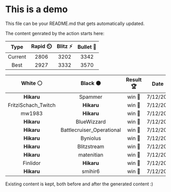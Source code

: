 # This is a demo

This file can be your README.md that gets automatically updated.

The content genrated by the action starts here:

<!--START_SECTION:chessStats-->
<!-- Automatically generated with https://github.com/Balastrong/chess-stats-action -->

| Type | Rapid ⏲️ | Blitz ⚡ | Bullet 🔫 |
|:---:|:---:|:---:|:---:|
| Current | 2806 | 3202 | 3342 |
| Best | 2927 | 3332 | 3570 |

| White ⚪ | Black ⚫ | Result 🏆 | Date 📅 | Position 🗺️ | Type 🕕 |
|:---:|:---:|:---:|:---:|:---:|:---:|
| **Hikaru** | Spammer | win 🥇 | 7/12/2022 | <a href="http://www.ee.unb.ca/cgi-bin/tervo/fen.pl?select=KRRR4/R7/8/8/k7/8/8/8 b - -">Link</a> | Blitz |
| FritziSchach_Twitch | **Hikaru** | win 🥇 | 7/12/2022 | <a href="http://www.ee.unb.ca/cgi-bin/tervo/fen.pl?select=8/4nn1k/6p1/8/8/3p2Bp/1Q3P2/4NK1q w - -">Link</a> | Blitz |
| mw1983 | **Hikaru** | win 🥇 | 7/12/2022 | <a href="http://www.ee.unb.ca/cgi-bin/tervo/fen.pl?select=7r/p1p5/Pp1p4/1P1Pp1kp/1P2Pn2/1K4p1/4B3/4R3 w - -">Link</a> | Blitz |
| **Hikaru** | BlueWizzard | win 🥇 | 7/12/2022 | <a href="http://www.ee.unb.ca/cgi-bin/tervo/fen.pl?select=7r/1kp2N2/pb1r4/1p1P1p2/1P2pP2/P3P1R1/3R3P/6K1 b - -">Link</a> | Blitz |
| **Hikaru** | Battlecruiser_Operational | win 🥇 | 7/12/2022 | <a href="http://www.ee.unb.ca/cgi-bin/tervo/fen.pl?select=4nr1k/2q3p1/4BpP1/pnp2P1Q/5R1P/8/Pr5N/4R1K1 b - -">Link</a> | Blitz |
| **Hikaru** | Byniolus | win 🥇 | 7/12/2022 | <a href="http://www.ee.unb.ca/cgi-bin/tervo/fen.pl?select=4r3/R1R3p1/1k2rpp1/Bp1p2Pn/3P1P1P/4PK2/1P6/8 b - -">Link</a> | Blitz |
| **Hikaru** | Blitzstream | win 🥇 | 7/12/2022 | <a href="http://www.ee.unb.ca/cgi-bin/tervo/fen.pl?select=3K4/1k1P4/8/1p6/1P6/8/7R/3r4 b - -">Link</a> | Blitz |
| **Hikaru** | matenitian | win 🥇 | 7/12/2022 | <a href="http://www.ee.unb.ca/cgi-bin/tervo/fen.pl?select=8/p2r1k2/1p2Q1p1/2qP1p2/3R4/2P4P/1P4PK/8 b - -">Link</a> | Blitz |
| Finlidor | **Hikaru** | win 🥇 | 7/12/2022 | <a href="http://www.ee.unb.ca/cgi-bin/tervo/fen.pl?select=r5k1/1b6/3Bp1qb/p7/Pp1Pp2Q/8/1PP2PrP/2RR2K1 w - -">Link</a> | Blitz |
| **Hikaru** | smihir6 | win 🥇 | 7/12/2022 | <a href="http://www.ee.unb.ca/cgi-bin/tervo/fen.pl?select=8/p1r2pk1/1pbRpbp1/8/2Q5/5P2/PPP3PP/1K6 b - -">Link</a> | Blitz |

<!--END_SECTION:chessStats-->

Existing content is kept, both before and after the generated content :)
